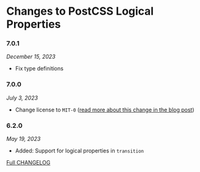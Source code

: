 # Changes to PostCSS Logical Properties

### 7.0.1

_December 15, 2023_

- Fix type definitions

### 7.0.0

_July 3, 2023_

- Change license to `MIT-0` ([read more about this change in the blog post](https://preset-env.cssdb.org/blog/license-change/))

### 6.2.0

_May 19, 2023_

- Added: Support for logical properties in `transition`

[Full CHANGELOG](https://github.com/csstools/postcss-plugins/tree/main/plugins/postcss-logical/CHANGELOG.md)

